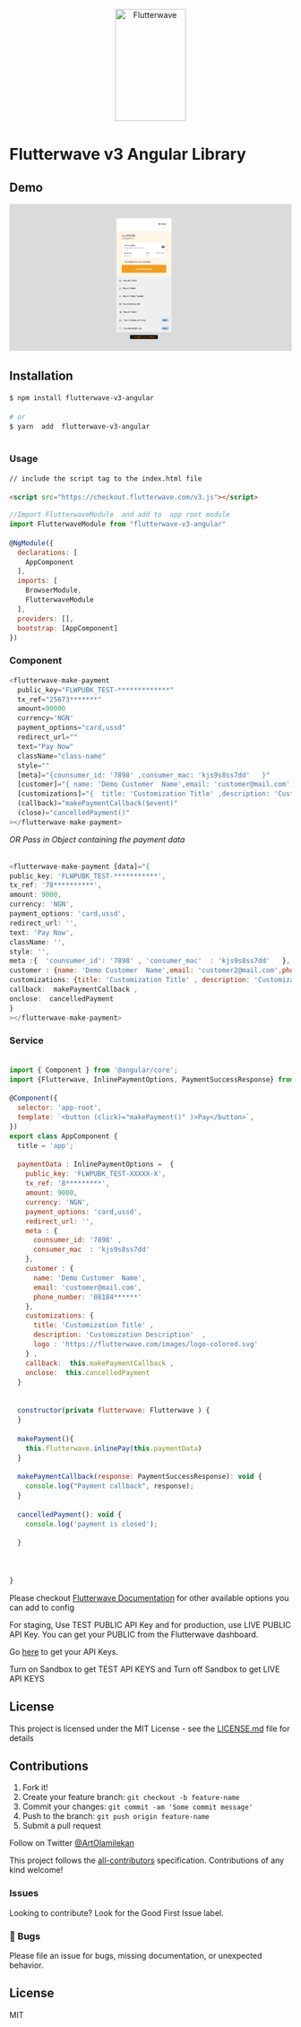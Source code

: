 <p align="center">
    <img title="Flutterwave" height="200" src="https://flutterwave.com/images/logo-colored.svg" width="50%"/>
</p>

# Flutterwave v3 Angular Library 



## Demo

![Alt text](examples/makePayment.png?raw=true "Demo Image")



## Installation

```bash
$ npm install flutterwave-v3-angular

# or
$ yarn  add  flutterwave-v3-angular



```



### Usage

```html
// include the script tag to the index.html file

<script src="https://checkout.flutterwave.com/v3.js"></script>

```


```javascript
//Import FlutterwaveModule  and add to  app root module
import FlutterwaveModule from "flutterwave-v3-angular"

@NgModule({
  declarations: [
    AppComponent
  ],
  imports: [
    BrowserModule,
    FlutterwaveModule
  ],
  providers: [],
  bootstrap: [AppComponent]
})
```

### Component

```javascript
<flutterwave-make-payment
  public_key="FLWPUBK_TEST-*************"
  tx_ref="25673*******"
  amount=90000
  currency='NGN'
  payment_options="card,ussd"
  redirect_url=""
  text="Pay Now"
  className="class-name"
  style=""
  [meta]="{counsumer_id: '7898' ,consumer_mac: 'kjs9s8ss7dd'   }"
  [customer]="{ name: 'Demo Customer  Name',email: 'customer@mail.com', phone_number: '08184505144' }"
  [customizations]="{  title: 'Customization Title' ,description: 'Customization Description'  ,  logo : 'https://flutterwave.com/images/logo-colored.svg' }"
  (callback)="makePaymentCallback($event)"
  (close)="cancelledPayment()" 
></flutterwave-make-payment>
```

*OR Pass in Object containing the payment data*

```javascript

<flutterwave-make-payment [data]="{
public_key: 'FLWPUBK_TEST-***********',
tx_ref: '78**********',
amount: 9000,
currency: 'NGN',
payment_options: 'card,ussd',
redirect_url: '',
text: 'Pay Now',
className: '',
style: '',
meta :{  'counsumer_id': '7898' , 'consumer_mac'  : 'kjs9s8ss7dd'   },
customer : {name: 'Demo Customer  Name',email: 'customer2@mail.com',phone_number: '081845***' },
customizations: {title: 'Customization Title' , description: 'Customization Description'  , logo : 'https://flutterwave.com/images/logo-colored.svg' } ,
callback:  makePaymentCallback ,
onclose:  cancelledPayment
}
></flutterwave-make-payment>


```

### Service

```javascript

import { Component } from '@angular/core';
import {Flutterwave, InlinePaymentOptions, PaymentSuccessResponse} from "flutterwave-v3-angular";

@Component({
  selector: 'app-root',
  template: `<button (click)="makePayment()" )>Pay</button>`,
})
export class AppComponent {
  title = 'app';

  paymentData : InlinePaymentOptions =  {
    public_key: 'FLWPUBK_TEST-XXXXX-X',
    tx_ref: '8*********',
    amount: 9000,
    currency: 'NGN',
    payment_options: 'card,ussd',
    redirect_url: '',
    meta : {
      counsumer_id: '7898' ,
      consumer_mac  : 'kjs9s8ss7dd'
    },
    customer : {
      name: 'Demo Customer  Name',
      email: 'customer@mail.com',
      phone_number: '08184******'
    },
    customizations: {
      title: 'Customization Title' ,
      description: 'Customization Description'  ,
      logo : 'https://flutterwave.com/images/logo-colored.svg'
    } ,
    callback:  this.makePaymentCallback ,
    onclose:  this.cancelledPayment
  }


  constructor(private flutterwave: Flutterwave ) {
  }

  makePayment(){
    this.flutterwave.inlinePay(this.paymentData)
  }

  makePaymentCallback(response: PaymentSuccessResponse): void {
    console.log("Payment callback", response);
  }
  
  cancelledPayment(): void {
    console.log('payment is closed');

  }



}


```



Please checkout
[Flutterwave Documentation](https://developer.flutterwave.com/docs/flutterwave-standard)
for other available options you can add to config 

 For staging, Use TEST PUBLIC API Key and for production, use LIVE PUBLIC API Key.
 You can get your PUBLIC  from the Flutterwave dashboard. 

 Go [here](https://dashboard.flutterwave.com/dashboard/settings/apis) to get your API Keys. 
 
 Turn on Sandbox to get TEST API KEYS and Turn off Sandbox to get LIVE API KEYS
 


## License

This project is licensed under the MIT License - see the [LICENSE.md](LICENSE)
file for details


## Contributions 

1. Fork it!
2. Create your feature branch: `git checkout -b feature-name`
3. Commit your changes: `git commit -am 'Some commit message'`
4. Push to the branch: `git push origin feature-name`
5. Submit a pull request

Follow on Twitter [@ArtOlamilekan](https://twitter.com/artolamilekan)

This project follows the
[all-contributors](https://github.com/all-contributors/all-contributors)
specification. Contributions of any kind welcome!


### Issues

Looking to contribute? Look for the Good First Issue label.

### 🐛 Bugs

Please file an issue for bugs, missing documentation, or unexpected behavior.

## License

MIT
